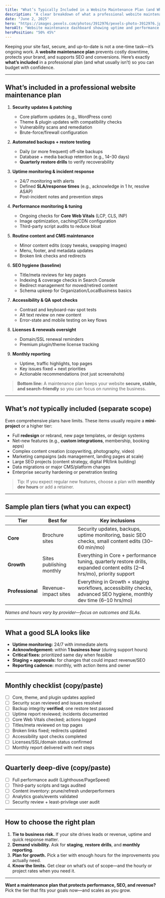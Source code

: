 ```yaml
---
title: "What’s Typically Included in a Website Maintenance Plan (and What’s Not)"
description: "A clear breakdown of what a professional website maintenance plan covers—security updates, backups, uptime monitoring, performance, SEO basics—and what typically requires a separate scope."
date: "June 2, 2025"
hero: "https://images.pexels.com/photos/3912976/pexels-photo-3912976.jpeg"
heroAlt: "Website maintenance dashboard showing uptime and performance metrics"
heroPosition: "50% 45%"
---
```


Keeping your site fast, secure, and up-to-date is not a one-time task—it’s ongoing work. A **website maintenance plan** prevents costly downtime, protects your brand, and supports SEO and conversions. Here’s exactly **what’s included** in a professional plan (and what usually isn’t) so you can budget with confidence.

---

## What’s included in a professional website maintenance plan

1. **Security updates & patching**
   - Core platform updates (e.g., WordPress core)  
   - Theme & plugin updates with compatibility checks  
   - Vulnerability scans and remediation  
   - Brute-force/firewall configuration

2. **Automated backups + restore testing**
   - Daily (or more frequent) off-site backups  
   - Database + media backup retention (e.g., 14–30 days)  
   - **Quarterly restore drills** to verify recoverability

3. **Uptime monitoring & incident response**
   - 24/7 monitoring with alerts  
   - Defined **SLA/response times** (e.g., acknowledge in 1 hr, resolve ASAP)  
   - Post-incident notes and prevention steps

4. **Performance monitoring & tuning**
   - Ongoing checks for **Core Web Vitals** (LCP, CLS, INP)  
   - Image optimization, caching/CDN configuration  
   - Third-party script audits to reduce bloat

5. **Routine content and CMS maintenance**
   - Minor content edits (copy tweaks, swapping images)  
   - Menu, footer, and metadata updates  
   - Broken link checks and redirects

6. **SEO hygiene (baseline)**
   - Title/meta reviews for key pages  
   - Indexing & coverage checks in Search Console  
   - Redirect management for moved/retired content  
   - Schema upkeep for Organization/LocalBusiness basics

7. **Accessibility & QA spot checks**
   - Contrast and keyboard-nav spot tests  
   - Alt text review on new content  
   - Error-state and mobile testing on key flows

8. **Licenses & renewals oversight**
   - Domain/SSL renewal reminders  
   - Premium plugin/theme license tracking

9. **Monthly reporting**
   - Uptime, traffic highlights, top pages  
   - Key issues fixed + next priorities  
   - Actionable recommendations (not just screenshots)

> **Bottom line:** A maintenance plan keeps your website **secure, stable, and search-friendly** so you can focus on running the business.

---

## What’s *not* typically included (separate scope)

Even comprehensive plans have limits. These items usually require a **mini-project** or a higher tier:

- Full **redesign** or rebrand, new page templates, or design systems  
- Net-new features (e.g., **custom integrations**, membership, booking apps)  
- Complex content creation (copywriting, photography, video)  
- Marketing campaigns (ads management, landing pages at scale)  
- Large SEO projects (content strategy, digital PR/link building)  
- Data migrations or major CMS/platform changes  
- Enterprise security hardening or penetration testing

> Tip: If you expect regular new features, choose a plan with **monthly dev hours** or add a retainer.

---

## Sample plan tiers (what you can expect)

| Tier | Best for | Key inclusions |
| --- | --- | --- |
| **Core** | Brochure sites | Security updates, backups, uptime monitoring, basic SEO checks, small content edits (30–60 min/mo) |
| **Growth** | Sites publishing monthly | Everything in Core + performance tuning, quarterly restore drills, expanded content edits (2–4 hrs/mo), priority support |
| **Professional** | Revenue-impact sites | Everything in Growth + staging workflows, accessibility checks, advanced SEO hygiene, monthly dev time (6–10 hrs/mo) |

*Names and hours vary by provider—focus on outcomes and SLAs.*

---

## What a good SLA looks like

- **Uptime monitoring:** 24/7 with immediate alerts  
- **Acknowledgement:** within **1 business hour** (during support hours)  
- **Critical fixes:** prioritized same day when feasible  
- **Staging + approvals:** for changes that could impact revenue/SEO  
- **Reporting cadence:** monthly, with action items and owner

---

## Monthly checklist (copy/paste)

- [ ] Core, theme, and plugin updates applied  
- [ ] Security scan reviewed and issues resolved  
- [ ] Backup integrity **verified**; one restore test passed  
- [ ] Uptime report reviewed; incidents documented  
- [ ] Core Web Vitals checked; actions logged  
- [ ] Titles/meta reviewed on top pages  
- [ ] Broken links fixed; redirects updated  
- [ ] Accessibility spot checks completed  
- [ ] Licenses/SSL/domain status confirmed  
- [ ] Monthly report delivered with next steps

---

## Quarterly deep-dive (copy/paste)

- [ ] Full performance audit (Lighthouse/PageSpeed)  
- [ ] Third-party scripts and tags audited  
- [ ] Content inventory: prune/refresh underperformers  
- [ ] Analytics goals/events validated  
- [ ] Security review + least-privilege user audit

---

## How to choose the right plan

1. **Tie to business risk.** If your site drives leads or revenue, uptime and quick response matter.  
2. **Demand visibility.** Ask for **staging**, **restore drills**, and **monthly reporting**.  
3. **Plan for growth.** Pick a tier with enough hours for the improvements you actually need.  
4. **Know the limits.** Get clear on what’s out of scope—and the hourly or project rates when you need it.

---

**Want a maintenance plan that protects performance, SEO, and revenue?** Pick the tier that fits your goals now—and scales as you grow.
